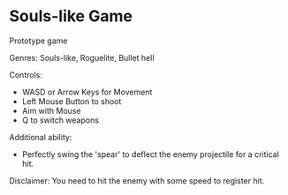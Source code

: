 # Souls-like Game

Prototype game

Genres: Souls-like, Roguelite, Bullet hell

Controls:
* WASD or Arrow Keys for Movement
* Left Mouse Button to shoot
* Aim with Mouse
* Q to switch weapons

Additional ability:
* Perfectly swing the 'spear' to deflect the enemy projectile for a critical hit.

Disclaimer:
You need to hit the enemy with some speed to register hit.
